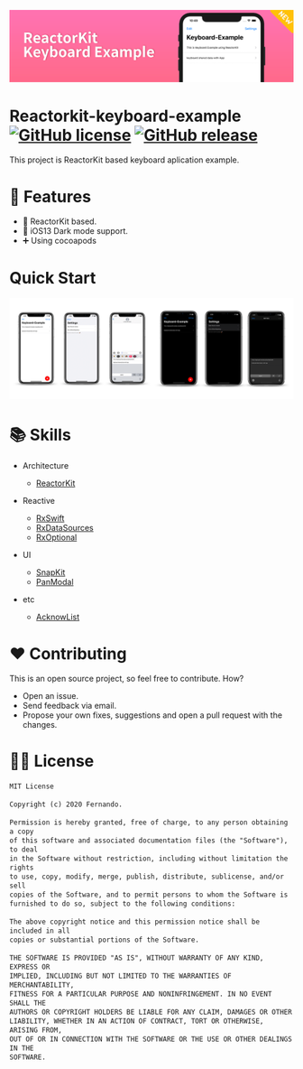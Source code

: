 ![](./.github/images/header.png)

# Reactorkit-keyboard-example [![GitHub license](https://img.shields.io/badge/license-MIT-green.svg)](#) [![GitHub release](https://img.shields.io/github/release/carthage/carthage.svg)](https://github.com/Carthage/Carthage/releases) 

This project is ReactorKit based keyboard aplication example.

# 🐒 Features 
- 🚀 ReactorKit based.
- 🎉 iOS13 Dark mode support.
- ➕ Using cocoapods

# Quick Start 

![](./.github/images/preview.png)

# 📚 Skills

- Architecture

  - [ReactorKit](https://github.com/ReactorKit/ReactorKit)

- Reactive

  - [RxSwift](https://github.com/ReactiveX/RxSwift)
  - [RxDataSources](https://github.com/RxSwiftCommunity/RxDataSources)
  - [RxOptional](https://github.com/RxSwiftCommunity/RxOptional)

- UI

  - [SnapKit](https://github.com/SnapKit/SnapKit)
  - [PanModal](https://github.com/slackhq/PanModal)

- etc
  - [AcknowList](https://github.com/vtourraine/AcknowList)

# ❤️ Contributing
This is an open source project, so feel free to contribute. How?

- Open an issue.
- Send feedback via email.
- Propose your own fixes, suggestions and open a pull request with the changes.


# 👮🏻 License
```
MIT License

Copyright (c) 2020 Fernando.

Permission is hereby granted, free of charge, to any person obtaining a copy
of this software and associated documentation files (the "Software"), to deal
in the Software without restriction, including without limitation the rights
to use, copy, modify, merge, publish, distribute, sublicense, and/or sell
copies of the Software, and to permit persons to whom the Software is
furnished to do so, subject to the following conditions:

The above copyright notice and this permission notice shall be included in all
copies or substantial portions of the Software.

THE SOFTWARE IS PROVIDED "AS IS", WITHOUT WARRANTY OF ANY KIND, EXPRESS OR
IMPLIED, INCLUDING BUT NOT LIMITED TO THE WARRANTIES OF MERCHANTABILITY,
FITNESS FOR A PARTICULAR PURPOSE AND NONINFRINGEMENT. IN NO EVENT SHALL THE
AUTHORS OR COPYRIGHT HOLDERS BE LIABLE FOR ANY CLAIM, DAMAGES OR OTHER
LIABILITY, WHETHER IN AN ACTION OF CONTRACT, TORT OR OTHERWISE, ARISING FROM,
OUT OF OR IN CONNECTION WITH THE SOFTWARE OR THE USE OR OTHER DEALINGS IN THE
SOFTWARE.
```
